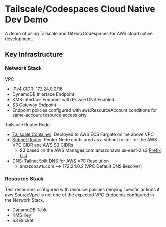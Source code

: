 # Tailscale/Codespaces Cloud Native Dev Demo

A demo of using Tailscale and GitHub Codespaces for AWS cloud native development.

## Key Infrastructure

### Network Stack

VPC
 * IPv4 CIDR: 172.24.0.0/16
 * DynamoDB Interface Endpoint
 * KMS Interface Endpoint with Private DNS Enabled
 * S3 Gateway Endpoint
 * Endpoint policies configured with aws:ResourceAccount conditions for same-account resource access only.

Tailscale Router Node
 * [Tailscale Container](https://tailscale.com/kb/1282/docker): Deployed to AWS ECS Fargate on the above VPC
 * [Subnet Router](https://tailscale.com/kb/1019/subnets): Router Node configured as a subnet router for the AWS VPC CIDR and AWS S3 CIDRs
   * S3 based on the AWS Managed com.amazonaws.us-east-2.s3 [Prefix List](https://docs.aws.amazon.com/vpc/latest/userguide/working-with-aws-managed-prefix-lists.html)
 * [DNS](https://tailscale.com/kb/1054/dns): Tailnet Split DNS for AWS VPC Resolution
   * amazonaws.com --> 172.24.0.2 (VPC Default DNS Resolver)

### Resource Stack

Test resources configured with resource policies denying specific actions if aws:SourceVpce is not one of the expected VPC Endpoints configured in the Network Stack.
  * DynamoDB Table
  * KMS Key
  * S3 Bucket
